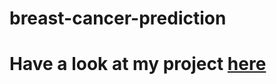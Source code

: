 # breast-cancer-prediction
# Have a look at my project [here](https://github.com/sulagna206/breast-cancer-prediction/blob/main/breast_cancer.ipynb)
